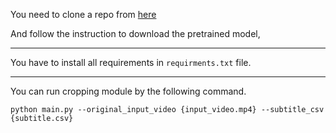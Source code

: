 You need to clone a repo from [here](https://github.com/sthanhng/yoloface)

And follow the instruction to download the pretrained model,

---

You have to install all requirements in `requirments.txt` file.

---

You can run cropping module by the following command.

```
python main.py --original_input_video {input_video.mp4} --subtitle_csv {subtitle.csv}
```

